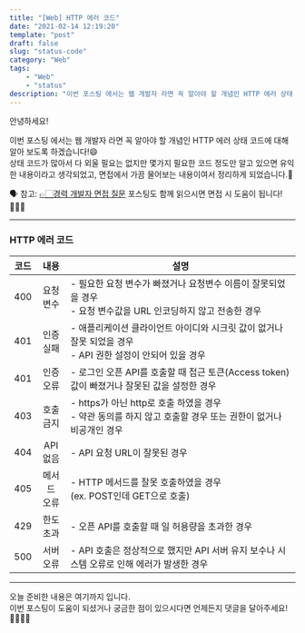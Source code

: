 ```yaml
---
title: "[Web] HTTP 에러 코드"
date: "2021-02-14 12:19:20"
template: "post"
draft: false
slug: "status-code"
category: "Web"
tags:
    - "Web"
    - "status"
description: "이번 포스팅 에서는 웹 개발자 라면 꼭 알아야 할 개념인 HTTP 에러 상태 코드에 대해 알아 보도록 하겠습니다!😄"
---
```


안녕하세요!

이번 포스팅 에서는 웹 개발자 라면 꼭 알아야 할 개념인 HTTP 에러 상태 코드에 대해 알아 보도록 하겠습니다!😄  
상태 코드가 많아서 다 외울 필요는 없지만 몇가지 필요한 코드 정도만 알고 있으면 유익한 내용이라고 생각되었고, 면접에서 가끔 물어보는 내용이여서 정리하게 되었습니다.📙  

🗣 참고: [👉🏻경력 개발자 면접 질문](https://shinsangeun.github.io/posts/interview/job-Interview) 포스팅도 함께 읽으시면 면접 시 도움이 됩니다!🙆🏻‍♀️

-----

### HTTP 에러 코드

|  코드 |    내용         |                                      설명                                                   |
|------|:--------------:|-------------------------------------------------------------------------------------------|
|  400 |  요청 <br> 변수  | - 필요한 요청 변수가 빠졌거나 요청변수 이름이 잘못되었을 경우 <br> - 요청 변수값을 URL 인코딩하지 않고 전송한 경우   | 
|  401 |  인증 <br> 실패  | - 애플리케이션 클라이언트 아이디와 시크릿 값이 없거나 잘못 되었을 경우 <br> - API 권한 설정이 안되어 있을 경우      |
|  401 |  인증 <br> 오류  | - 로그인 오픈 API를 호출할 때 접근 토큰(Access token)값이 빠졌거나 잘못된 값을 설정한 경우                   |
|  403 |  호출 <br> 금지  | - https가 아닌 http로 호출 하였을 경우 <br> - 약관 동의를 하지 않고 호출할 경우 또는 권한이 없거나 비공개인 경우  |
|  404 |  API <br> 없음  | - API 요청 URL이 잘못된 경우                                                                   |
|  405 |  메서드 <br> 오류 | - HTTP 메서드를 잘못 호출하였을 경우 <br> (ex. POST인데 GET으로 호출)                                 |
|  429 |  한도 <br> 초과  | - 오픈 API를 호출할 때 일 허용량을 초과한 경우                                                       |
|  500 |  서버 <br> 오류  | - API 호출은 정상적으로 했지만 API 서버 유지 보수나 시스템 오류로 인해 에러가 발생한 경우                      |


-----

오늘 준비한 내용은 여기까지 입니다.  
이번 포스팅이 도움이 되셨거나 궁금한 점이 있으시다면 언제든지 댓글을 달아주세요!🙋🏻‍♀️✨    
 